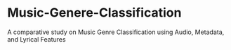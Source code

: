 # Music-Genere-Classification
A comparative study on Music Genre Classification using Audio, Metadata, and Lyrical Features
